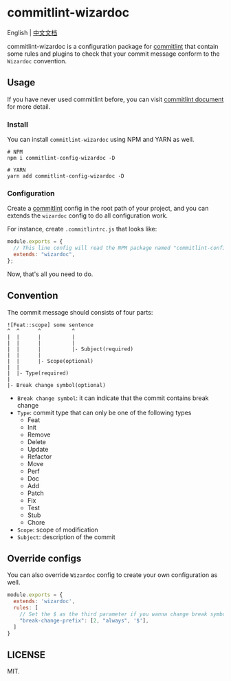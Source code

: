 # commitlint-wizardoc

English | [中文文档](doc/README-zh.md)

commitlint-wizardoc is a configuration package for [commitlint](https://github.com/conventional-changelog/commitlint) that contain some rules and plugins to check that your commit message conform to the `Wizardoc` convention.

## Usage

If you have never used commitlint before, you can visit [commitlint document](https://commitlint.js.org/) for more detail.

### Install

You can install `commitlint-wizardoc` using NPM and YARN as well.

```shell
# NPM
npm i commitlint-config-wizardoc -D

# YARN
yarn add commitlint-config-wizardoc -D
```

### Configuration

Create a [commitlint](https://github.com/conventional-changelog/commitlint) config in the root path of your project, and you can extends the `wizardoc` config to do all configuration work.

For instance, create `.commitlintrc.js` that looks like:

```js
module.exports = {
  // This line config will read the NPM package named "commitlint-config-wizardoc", so please make sure you have installed it before config this line.
  extends: "wizardoc",
};
```

Now, that's all you need to do.

## Convention

The commit message should consists of four parts:

```
![Feat::scope] some sentence
^  ^      ^          ^
|  |      |          |
|  |      |          |
|  |      |          |- Subject(required)
|  |      |
|  |      |- Scope(optional)
|  |
|  |- Type(required)
|
|- Break change symbol(optional)
```

- `Break change symbol`: it can indicate that the commit contains break change
- `Type`: commit type that can only be one of the following types
  - Feat
  - Init
  - Remove
  - Delete
  - Update
  - Refactor
  - Move
  - Perf
  - Doc
  - Add
  - Patch
  - Fix
  - Test
  - Stub
  - Chore
- `Scope`: scope of modification
- `Subject`: description of the commit

## Override configs

You can also override `Wizardoc` config to create your own configuration as well.

```js
module.exports = {
  extends: 'wizardoc',
  rules: [
    // Set the $ as the third parameter if you wanna change break symbol to $
    "break-change-prefix": [2, "always", '$'],
  ]
}
```

## LICENSE

MIT.
